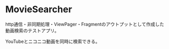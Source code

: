 # MovieSearcher
http通信・非同期処理・ViewPager・Fragmentのアウトプットとして作成した動画検索のテストアプリ。

YouTubeとニコニコ動画を同時に検索できる。


